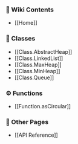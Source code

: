 ### 📘 Wiki Contents

- [[Home]]

### 🧱 Classes
  - [[Class.AbstractHeap]]
  - [[Class.LinkedList]]
  - [[Class.MaxHeap]]
  - [[Class.MinHeap]]
  - [[Class.Queue]]

### ⚙️ Functions
  - [[Function.asCircular]]

### 📄 Other Pages
- [[API Reference]]
